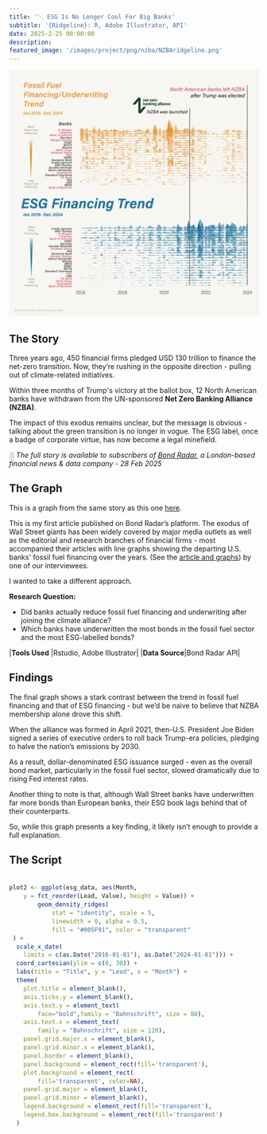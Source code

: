 ```yaml
---
title: '⋱ ESG Is No Longer Cool For Big Banks'
subtitle: '{Ridgeline}: R, Adobe Illustrator, API'
date: 2025-2-25 00:00:00
description: 
featured_image: '/images/project/png/nzba/NZBAridgeline.png'
---
```


![](/images/project/png/nzba/NZBAridgeline.png)

## The Story

Three years ago, 450 financial firms pledged USD 130 trillion to finance the net-zero transition. Now, they’re rushing in the opposite direction - pulling out of climate-related initiatives. 

Within three months of Trump's victory at the ballot box, 12 North American banks have withdrawn from the UN-sponsored **Net Zero Banking Alliance (NZBA)**.

The impact of this exodus remains unclear, but the message is obvious - talking about the green transition is no longer in vogue. The ESG label, once a badge of corporate virtue, has now become a legal minefield. 

░ *The full story is available to subscribers of [Bond Radar](https://www.bondradar.com/), a London-based financial news & data company - 28 Feb 2025*

## The Graph

This is a graph from the same story as this one [here](/project/nzba-treemap).

This is my first article published on Bond Radar’s platform. The exodus of Wall Street giants has been widely covered by major media outlets as well as the editorial and research branches of financial firms - most accompanied their articles with line graphs showing the departing U.S. banks' fossil fuel financing over the years. (See the [article and graphs](https://www.twentyfouram.com/insights/trump-dunks-on-the-nzba-with-wall-street-exodus?utm_campaign=Blog&utm_content=Organic+Post&utm_medium=Social+Organic&utm_source=LinkedIn&utm_term=Global)) by one of our interviewees.

I wanted to take a different approach. 

**Research Question:**
- Did banks actually reduce fossil fuel financing and underwriting after joining the climate alliance?
- Which banks have underwritten the most bonds in the fossil fuel sector and the most ESG-labelled bonds?

|**Tools Used** |Rstudio, Adobe Illustrator|
|**Data Source**|Bond Radar API|

## Findings

The final graph shows a stark contrast between the trend in fossil fuel financing and that of ESG financing - but we’d be naive to believe that NZBA membership alone drove this shift.

When the alliance was formed in April 2021, then-U.S. President Joe Biden signed a series of executive orders to roll back Trump-era policies, pledging to halve the nation’s emissions by 2030. 

As a result, dollar-denominated ESG issuance surged - even as the overall bond market, particularly in the fossil fuel sector, slowed dramatically due to rising Fed interest rates.

Another thing to note is that, although Wall Street banks have underwritten far more bonds than European banks, their ESG book lags behind that of their counterparts.

So, while this graph presents a key finding, it likely isn’t enough to provide a full explanation.

## The Script
```R

plot2 <- ggplot(esg_data, aes(Month,
  	y = fct_reorder(Lead, Value), height = Value)) +
  		geom_density_ridges(
    		stat = "identity", scale = 5, 
			linewidth = 0, alpha = 0.5,
            fill = "#005F91", color = "transparent"
 ) +
  scale_x_date(
	limits = c(as.Date("2016-01-01"), as.Date("2024-01-01"))) + 
  coord_cartesian(ylim = c(0, 30)) +
  labs(title = "Title", y = "Lead", x = "Month") +
  theme(
    plot.title = element_blank(),
    axis.ticks.y = element_blank(),
    axis.text.y = element_text(
		face="bold",family = "Bahnschrift", size = 80),
    axis.text.x = element_text(
		family = "Bahnschrift", size = 120),
    panel.grid.major.x = element_blank(),
    panel.grid.minor.x = element_blank(),
    panel.border = element_blank(),
    panel.background = element_rect(fill='transparent'), 
    plot.background = element_rect(
		fill='transparent', color=NA),
    panel.grid.major = element_blank(), 
    panel.grid.minor = element_blank(), 
    legend.background = element_rect(fill='transparent'), 
    legend.box.background = element_rect(fill='transparent') 
  )
```
